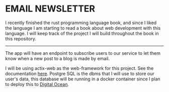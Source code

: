 # EMAIL NEWSLETTER

I recently finished the rust programming language book, and since I liked the language I am starting to read a book about web development with this language. I will keep track of the project I will build throughout the book in this repository.

---

The app will have an endpoint to subscribe users to our service to let them know when a new post to a blog is made by email.

I will be using actix-web as the web-framework for this project. See the documentation [here](https://actix.rs). Postgre SQL is the dbms that I will use to store our user's data, this database will be running in a docker container since I plan to deploy this to [Digital Ocean](https://cloud.digitalocean.com).
